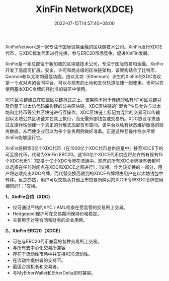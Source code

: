 ﻿---
weight: 
title: "XinFin Network(XDCE)"
description: "XinFinNetwork是一家专注于国际贸易金融的区块链技术公司"
date: 2022-07-15T14:57:40+08:00
lastmod: 2022-07-15T14:57:40+08:00
draft: false
authors: ["Simon"]
featuredImage: "xinfin-networkxdce.webp"
link: "https://www.xinfin.io/"
tags: ["数字代币","XinFin Network(XDCE)"]
categories: ["navigation"]
navigation: ["数字代币"]
lightgallery: true
toc: true
pinned: false
recommend: false
recommend1: false
---
XinFinNetwork是一家专注于国际贸易金融的区块链技术公司。XinFin发行XDCE代币，与XDC标准代币进行兑换，参与ERC20市场竞争，促进XinFin发展。

XinFin是一家总部位于新加坡的区块链技术公司，专注于国际贸易和金融。XinFin开发了高度可扩展，安全，许可和商业级的区块链架构，该架构结合了比特币，Quorum和以太坊的最佳功能。由以太坊（Ethereum）派生的XinFin的XDC协议是一个点对点的合同平台，可以与现有的土地和支付轨道法律一起使用，也可以在使用基本XDC令牌的经批准的辖区中使用。

XDC区块链建立在联盟区块链范式之上。该架构不同于传统的私有/许可区块链以及仍基于以太坊代码库构建的公共区块链。XDC区块链的``混合''性质允许与以太坊和比特币等公共区块链进行互操作。XDC区块链上标记为混合的交易可以传输到以太坊公共区块链并在其上执行，而无需外部钱包或交易所。XDC协议寻求通过互操作性创建一个真正的分散式加密货币空间。该平台以私有状态维护敏感的财务数据，从而使企业可以为多个业务用例做好准备。正是这种互操作性水平使XinFin能够运行它。

XinFin将把150亿个XDC代币（在1000亿个XDC代币总供应量中）移至XDCE下的可互换代币，代号为XinFin ERC20。这150亿个XDCE代币供应将允许所有现有15个XDC代币1：1交换十亿个XDC令牌在流通中。现有的所有XDC令牌持有者都可以选择在任何时间点在XDC和XDCE之间进行1：1交换。作为该交换的一部分，用户将必须交出XDC令牌，而代替交换而收到的XDCE令牌将由用户在以太坊钱包中转移。反之亦然，用户可以交换从其他上市交易所购买的XDCE令牌XDC令牌使用相同的1：1交换。

**1、XinFin合约（XDC）**

- 仅可通过严格的KYC / AML检查在受监管的交易所上交易。
- Hedgepool保护可在交易期间保持价格稳定。
- 主要用于对等合同和财务的企业用例。

**2、XinFin ERC20（XDCE）**

- 可在与ERC20代币兼容的各种交易所上交易。
- 与所有去中心化交易所兼容
- 存在于流动性市场中并支持XDC流动性。
- 在流动性提供者的支持下。
- 最适合投机者和交易者。
- 与MyEtherWallet和EtherDelta即时兼容。